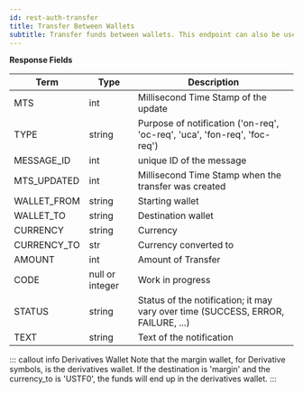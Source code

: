 ```yaml
---
id: rest-auth-transfer
title: Transfer Between Wallets
subtitle: Transfer funds between wallets. This endpoint can also be used to convert USDT to USDT0 for derivatives trading.
---
```


**Response Fields**

Term | Type | Description
-- | -- | --
MTS  |  int  |  Millisecond Time Stamp of the update
TYPE  |  string  |  Purpose of notification ('on-req', 'oc-req', 'uca', 'fon-req', 'foc-req')
MESSAGE_ID  |  int  |  unique ID of the message
MTS_UPDATED  |  int  |  Millisecond Time Stamp when the transfer was created
WALLET_FROM | string | Starting wallet
WALLET_TO | string | Destination wallet
CURRENCY | string | Currency
CURRENCY_TO | str | Currency converted to
AMOUNT | int | Amount of Transfer
CODE  |  null or integer  | Work in progress
STATUS  |  string  |  Status of the notification; it may vary over time (SUCCESS, ERROR, FAILURE, ...)
TEXT  |  string  |  Text of the notification


::: callout info Derivatives Wallet
Note that the margin wallet, for Derivative symbols, is the derivatives wallet. If the destination is 'margin' and the currency_to is 'USTF0', the funds will end up in the derivatives wallet.
:::
